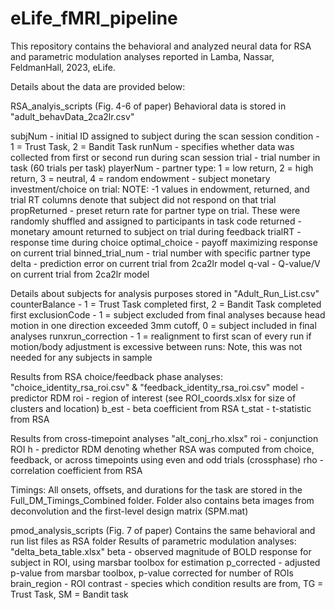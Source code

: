 # eLife_fMRI_pipeline

This repository contains the behavioral and analyzed neural data for RSA and parametric modulation analyses reported in Lamba, Nassar, FeldmanHall, 2023, eLife.

Details about the data are provided below:

RSA_analyis_scripts (Fig. 4-6 of paper)
Behavioral data is stored in "adult_behavData_2ca2lr.csv"

subjNum          - initial ID assigned to subject during the scan session
condition        - 1 = Trust Task, 2 = Bandit Task
runNum           - specifies whether data was collected from first or second run during scan session
trial            - trial number in task (60 trials per task)
playerNum        - partner type: 1 = low return, 2 = high return, 3 = neutral, 4 = random
endowment        - subject monetary investment/choice on trial: NOTE: -1 values in endowment, returned, and trial RT columns denote that subject did not respond on that trial
propReturned     - preset return rate for partner type on trial. These were randomly shuffled and assigned to participants in task code
returned         - monetary amount returned to subject on trial during feedback
trialRT          - response time during choice
optimal_choice   - payoff maximizing response on current trial
binned_trial_num - trial number with specific partner type
delta            - prediction error on current trial from 2ca2lr model
q-val            - Q-value/V on current trial from 2ca2lr model

Details about subjects for analysis purposes stored in "Adult_Run_List.csv"
counterBalance      - 1 = Trust Task completed first,  2 = Bandit Task completed first
exclusionCode       - 1 = subject excluded from final analyses because head motion in one direction exceeded 3mm cutoff, 0 = subject included in final analyses
runxrun_correction  - 1 = realignment to first scan of every run if motion/body adjustment is excessive between runs: Note, this was not needed for any subjects in sample

Results from RSA choice/feedback phase analyses:
"choice_identity_rsa_roi.csv" & "feedback_identity_rsa_roi.csv"
model  - predictor RDM
roi    - region of interest (see ROI_coords.xlsx for size of clusters and location)
b_est  - beta coefficient from RSA
t_stat - t-statistic from RSA

Results from cross-timepoint analyses
"alt_conj_rho.xlsx"
roi - conjunction ROI
h - predictor RDM denoting whether RSA was computed from choice, feedback, or across timepoints using even and odd trials (crossphase)
rho - correlation coefficient from RSA

Timings:
All onsets, offsets, and durations for the task are stored in the Full_DM_Timings_Combined folder. Folder also contains beta images from deconvolution and the first-level design matrix (SPM.mat)

pmod_analysis_scripts (Fig. 7 of paper)
Contains the same behavioral and run list files as RSA folder
Results of parametric modulation analyses: "delta_beta_table.xlsx"
beta         - observed magnitude of BOLD response for subject in ROI, using marsbar toolbox for estimation
p_corrected  - adjusted p-value from marsbar toolbox, p-value corrected for number of ROIs
brain_region - ROI
contrast     - species which condition results are from, TG = Trust Task, SM = Bandit task
